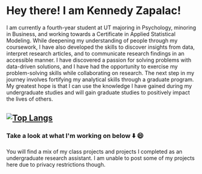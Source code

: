 # Hey there! I am Kennedy Zapalac! &emsp;
I am currently a fourth-year student at UT majoring in Psychology, minoring in Business, and working towards a Certificate in Applied Statistical Modeling. While deepening my understanding of people through my coursework, I have also developed the skills to discover insights from data, interpret research articles, and to communicate research findings in an accessible manner. I have discovered a passion for solving problems with data-driven solutions, and I have had the opportunity to exercise my problem-solving skills while collaborating on research. The next step in my journey involves fortifying my analytical skills through a graduate program. My greatest hope is that I can use the knowledge I have gained during my undergraduate studies and will gain graduate studies to positively impact the lives of others. 

[![Top Langs](https://github-readme-stats.vercel.app/api/top-langs/?username=kzapalac&layout=compact)](https://github.com/kzapalac/github-readme-stats)
---

### Take a look at what I'm working on below ⬇️ 😄
You will find a mix of my class projects and projects I completed as an undergraduate research assistant. I am unable to post some of my projects here due to privacy restrictions though.
